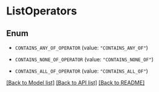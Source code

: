 # ListOperators

## Enum


* `CONTAINS_ANY_OF_OPERATOR` (value: `"CONTAINS_ANY_OF"`)

* `CONTAINS_NONE_OF_OPERATOR` (value: `"CONTAINS_NONE_OF"`)

* `CONTAINS_ALL_OF_OPERATOR` (value: `"CONTAINS_ALL_OF"`)


[[Back to Model list]](../README.md#documentation-for-models) [[Back to API list]](../README.md#documentation-for-api-endpoints) [[Back to README]](../README.md)


